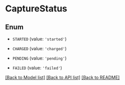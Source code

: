 # CaptureStatus


## Enum

* `STARTED` (value: `'started'`)

* `CHARGED` (value: `'charged'`)

* `PENDING` (value: `'pending'`)

* `FAILED` (value: `'failed'`)

[[Back to Model list]](../README.md#documentation-for-models) [[Back to API list]](../README.md#documentation-for-api-endpoints) [[Back to README]](../README.md)


